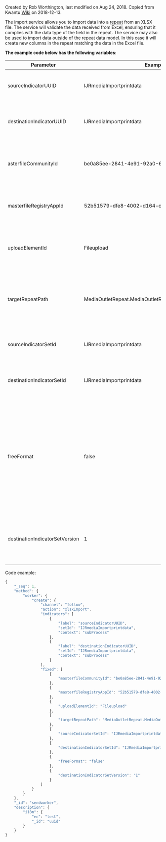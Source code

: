 Created by Rob Worthington, last modified on Aug 24, 2018. Copied from Kwantu [Wiki](http://w.kwantu.net/display/CON/How+to+configure+an+XLSX+import) on 2018-12-13.

The import service allows you to import data into a [repeat](https://github.com/kwantu/platformconfiguration/wiki/elRepeat) from an XLSX file.  The service will validate the data received from Excel, ensuring that it complies with the data type of the field in the repeat.  The service may also be used to import data outside of the repeat data model.  In this case it will create new columns in the repeat matching the data in the Excel file.

**The example code below has the following variables:**

|Parameter|Example|Meaning|
|---------|-------|-------|
|sourceIndicatorUUID|IJRmediaImportprintdata|The data object in which the Excel file is attached|
|destinationIndicatorUUID|IJRmediaImportprintdata|The data object into which the Excel data is imported
|asterfileCommunityId|be0a85ee-2841-4e91-92a0-6d82aa8cbd2a|The UUID of the community in which the import will take place|
|masterfileRegistryAppId|52b51579-dfe8-4002-d164-cdd16d60e167|The UUID of the app in which the import will take place|
|uploadElementId|Fileupload|The element ID of the field to which the Excel file will be uploaded|
|targetRepeatPath|MediaOutletRepeat.MediaOutletRepeatDef.MediaOutletsData|The path for the repeat structure that will be populated by the imported data|
|sourceIndicatorSetId|IJRmediaImportprintdata|The data object in which the Excel file is attached|
|destinationIndicatorSetId|IJRmediaImportprintdata|The data object into which the Excel data is imported|
|freeFormat|false|May be true or false. If true then all fields in the Excel file will be used to create new fields in the Data Object. If false then fields in Excel must match those in the repeat.|
|destinationIndicatorSetVersion|1|The version of the Data Object into which the Excel data is imported|

Code example:
```javaScript
{
    "_seq": 1,
    "method": {
        "worker": {
            "create": {
                "channel": "follow",
                "action": "xlsxImport",
                "indicators": [
                    {
                        "label": "sourceIndicatorUUID",
                        "setId": "IJRmediaImportprintdata",
                        "context": "subProcess"
                    },
                    {
                        "label": "destinationIndicatorUUID",
                        "setId": "IJRmediaImportprintdata",
                        "context": "subProcess"
                    }
                ],
                "fixed": [
                    {
                        "masterfileCommunityId": "be0a85ee-2841-4e91-92a0-6d82aa8cbd2a"
                    },
                    {
                        "masterfileRegistryAppId": "52b51579-dfe8-4002-d164-cdd16d60e167"
                    },
                    {
                        "uploadElementId": "Fileupload"
                    },
                    {
                        "targetRepeatPath": "MediaOutletRepeat.MediaOutletRepeatDef.MediaOutletsData"
                    },
                    {
                        "sourceIndicatorSetId": "IJRmediaImportprintdata"
                    },
                    {
                        "destinationIndicatorSetId": "IJRmediaImportprintdata"
                    },
                    {
                        "freeFormat": "false"
                    },
                    {
                        "destinationIndicatorSetVersion": "1"
                    }
                ]
            }
        }
    },
    "_id": "sendworker",
    "description": {
        "i18n": {
            "en": "test",
            "_id": "uuid"
        }
    }
}
```
